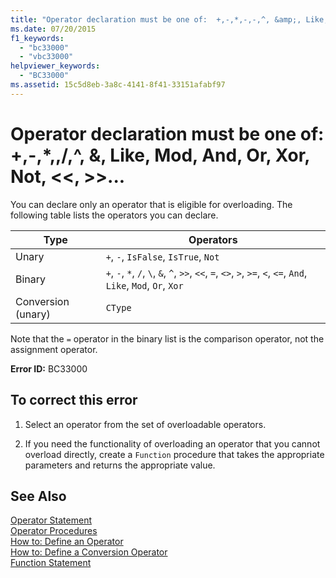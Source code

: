 ```yaml
---
title: "Operator declaration must be one of:  +,-,*,-,-,^, &amp;, Like, Mod, And, Or, Xor, Not, &lt;&lt;, &gt;&gt;, =, &lt;&gt;, &lt;, &lt;=, &gt;, &gt;=, CType, IsTrue, IsFalse"
ms.date: 07/20/2015
f1_keywords: 
  - "bc33000"
  - "vbc33000"
helpviewer_keywords: 
  - "BC33000"
ms.assetid: 15c5d8eb-3a8c-4141-8f41-33151afabf97
---
```

# Operator declaration must be one of:  +,-,*,\,/,^, &amp;, Like, Mod, And, Or, Xor, Not, &lt;&lt;, &gt;&gt;...
You can declare only an operator that is eligible for overloading. The following table lists the operators you can declare.  


|Type|Operators|  
|----------|---------------|  
|Unary|`+`, `-`, `IsFalse`, `IsTrue`, `Not`|  
|Binary|`+`, `-`, `*`, `/`, `\`, `&`, `^`, `>>`, `<<`, `=`, `<>`, `>`, `>=`, `<`, `<=`, `And`, `Like`, `Mod`, `Or`, `Xor`|  
|Conversion (unary)|`CType`|  

 Note that the `=` operator in the binary list is the comparison operator, not the assignment operator.  

 **Error ID:** BC33000  

## To correct this error  

1. Select an operator from the set of overloadable operators.  

2. If you need the functionality of overloading an operator that you cannot overload directly, create a `Function` procedure that takes the appropriate parameters and returns the appropriate value.  

## See Also  
 [Operator Statement](../../../visual-basic/language-reference/statements/operator-statement.md)  
 [Operator Procedures](../../../visual-basic/programming-guide/language-features/procedures/operator-procedures.md)  
 [How to: Define an Operator](../../../visual-basic/programming-guide/language-features/procedures/how-to-define-an-operator.md)  
 [How to: Define a Conversion Operator](../../../visual-basic/programming-guide/language-features/procedures/how-to-define-a-conversion-operator.md)  
 [Function Statement](../../../visual-basic/language-reference/statements/function-statement.md)
